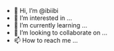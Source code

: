 - 👋 Hi, I’m @ibiibi
- 👀 I’m interested in ...
- 🌱 I’m currently learning ...
- 💞️ I’m looking to collaborate on ...
- 📫 How to reach me ...

<!---
ibiibi/ibiibi is a ✨ special ✨ repository because its `README.md` (this file) appears on your GitHub profile.
You can click the Preview link to take a look at your changes.
--->

